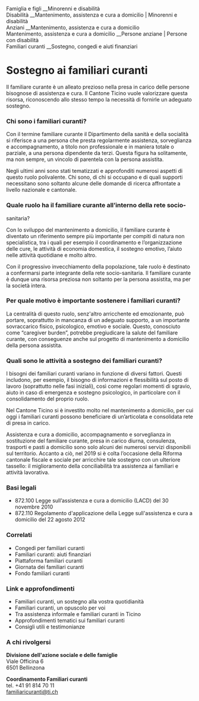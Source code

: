 Famiglia e figli __Minorenni e disabilità  
Disabilità __Mantenimento, assistenza e cura a domicilio | Minorenni e
disabilità  
Anziani __Mantenimento, assistenza e cura a domicilio  
Mantenimento, assistenza e cura a domicilio __Persone anziane | Persone con
disabilità  
Familiari curanti __Sostegno, congedi e aiuti finanziari  

#  Sostegno ai familiari curanti

Il familiare curante è un alleato prezioso nella presa in carico delle persone
bisognose di assistenza e cura. Il Cantone Ticino vuole valorizzare questa
risorsa, riconoscendo allo stesso tempo la necessità di fornirle un adeguato
sostegno.

### Chi sono i familiari curanti?

Con il termine familiare curante il Dipartimento della sanità e della
socialità si riferisce a una persona che presta regolarmente assistenza,
sorveglianza e accompagnamento, a titolo non professionale e in maniera totale
o parziale, a una persona dipendente da terzi. Questa figura ha solitamente,
ma non sempre, un vincolo di parentela con la persona assistita.

Negli ultimi anni sono stati tematizzati e approfonditi numerosi aspetti di
questo ruolo polivalente. Chi sono, di chi si occupano e di quali supporti
necessitano sono soltanto alcune delle domande di ricerca affrontate a livello
nazionale e cantonale.

### Quale ruolo ha il familiare curante all’interno della rete socio-
sanitaria?

Con lo sviluppo del mantenimento a domicilio, il familiare curante è diventato
un riferimento sempre più importante per compiti di natura non specialistica,
tra i quali per esempio il coordinamento e l’organizzazione delle cure, le
attività di economia domestica, il sostegno emotivo, l’aiuto nelle attività
quotidiane e molto altro.

Con il progressivo invecchiamento della popolazione, tale ruolo è destinato a
confermarsi parte integrante della rete socio-sanitaria. Il familiare curante
è dunque una risorsa preziosa non soltanto per la persona assistita, ma per la
società intera.

### Per quale motivo è importante sostenere i familiari curanti?

La centralità di questo ruolo, senz'altro arricchente ed emozionante, può
portare, soprattutto in mancanza di un adeguato supporto, a un importante
sovraccarico fisico, psicologico, emotivo e sociale. Questo, conosciuto come
“caregiver burden”, potrebbe pregiudicare la salute del familiare curante, con
conseguenze anche sul progetto di mantenimento a domicilio della persona
assistita.

### Quali sono le attività a sostegno dei familiari curanti?

I bisogni dei familiari curanti variano in funzione di diversi fattori. Questi
includono, per esempio, il bisogno di informazioni e flessibilità sul posto di
lavoro (soprattutto nelle fasi iniziali), così come regolari momenti di
sgravio, aiuto in caso di emergenza e sostegno psicologico, in particolare con
il consolidamento del proprio ruolo.

Nel Cantone Ticino si è investito molto nel mantenimento a domicilio, per cui
oggi i familiari curanti possono beneficiare di un’articolata e consolidata
rete di presa in carico.

Assistenza e cura a domicilio, accompagnamento e sorveglianza in sostituzione
del familiare curante, presa in carico diurna, consulenza, trasporti e pasti a
domicilio sono solo alcuni dei numerosi servizi disponibili sul territorio.
Accanto a ciò, nel 2019 si è colta l’occasione della Riforma cantonale fiscale
e sociale per arricchire tale sostegno con un ulteriore tassello: il
miglioramento della conciliabilità tra assistenza ai familiari e attività
lavorativa.

### Basi legali

  * 872.100 Legge sull’assistenza e cura a domicilio (LACD) del 30 novembre 2010
  * 872.110 Regolamento d'applicazione della Legge sull'assistenza e cura a domicilio del 22 agosto 2012

### Correlati

  * Congedi per familiari curanti
  * Familiari curanti: aiuti finanziari
  * Piattaforma familiari curanti
  * Giornata dei familiari curanti
  * Fondo familiari curanti

### Link e approfondimenti

  * Familiari curanti, un sostegno alla vostra quotidianità
  * Familiari curanti, un opuscolo per voi
  * Tra assistenza informale e familiari curanti in Ticino
  * Approfondimenti tematici sui familiari curanti
  * Consigli utili e testimonianze

### A chi rivolgersi

**Divisione dell'azione sociale e delle famiglie**  
Viale Officina 6  
6501 Bellinzona

 **Coordinamento Familiari curanti**  
tel. +41 91 814 70 11  
familiaricuranti@ti.ch

